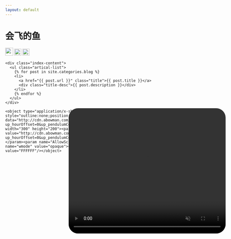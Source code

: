```yaml
---
layout: default
---
```


<body>
  <div class="index-wrapper">
    <div class="aside">
      <div class="info-card">
        <h1>会飞的鱼</h1>
        <a href="https://weibo.com/u/1837358905/" target="_blank"><img src="http://www.weibo.com/favicon.ico" alt="" width="25"/></a>
        <a href="https://www.douban.com/people/80391599/" target="_blank"><img src="http://www.douban.com/favicon.ico" alt="" width="22"/></a>
        <a href="http://instagram.com/beiyuu/" target="_blank"><img src="http://d36xtkk24g8jdx.cloudfront.net/bluebar/00c6602/images/ico/favicon.ico" alt="" width="22"/></a>
      </div>
      <div id="particles-js"></div>
    </div>

    <div class="index-content">
      <ul class="artical-list">
        {% for post in site.categories.blog %}
        <li>
          <a href="{{ post.url }}" class="title">{{ post.title }}</a>
          <div class="title-desc">{{ post.description }}</div>
        </li>
        {% endfor %}
      </ul>
    </div>
  </div>

  <video id="vid" style="position:absolute;right: 30px;top: 400px;z-index: 10;width:500px;height:400px;border-radius:30px;" onended="VM.play();" muted="muted" loop="loop" autobuffer="autobuffer" controls="" autoplay="" preload="auto" oncontextmenu="return false" data-hasaudio="" src="//az29176.vo.msecnd.net/videocontent/DwarfFlyingSquirrel_GettyRM-516611677_768_ZH-CN.mp4"></video>

    <object type="application/x-shockwave-flash" style="outline:none;position: absolute;right: 30px;top: 100px;" data="http://cdn.abowman.com/widgets/pendulumclock/pendulumClockV2.swf?up_hourOffset=0&up_pendulumColor=FFFFFF&up_clockName=Pendulum%20Clock&up_minOffset=0&up_logoText=zxwj&up_quarterChime=0&up_handColor=000000&up_faceColor=FFFFFF&up_tick=0&up_backgroundColor=FFFFFF&up_numberColor=808080&up_quarterTilChime=0&up_hourChime=0&up_halfChime=0&up_lineColor=808080&" width="300" height="200"><param name="movie" value="http://cdn.abowman.com/widgets/pendulumclock/pendulumClockV2.swf?up_hourOffset=0&up_pendulumColor=FFFFFF&up_clockName=Pendulum%20Clock&up_minOffset=0&up_logoText=zxwj&up_quarterChime=0&up_handColor=000000&up_faceColor=FFFFFF&up_tick=0&up_backgroundColor=FFFFFF&up_numberColor=808080&up_quarterTilChime=0&up_hourChime=0&up_halfChime=0&up_lineColor=808080&"></param><param name="AllowScriptAccess" value="always"></param><param name="wmode" value="opaque"></param><param name="bgcolor" value="FFFFFF"/></object>


  <script src="js/particles.min.js" type="text/javascript"></script>
  <script>
    particlesJS("particles-js", {"particles":{"number":{"value":160,"density":{"enable":true,"value_area":800}},"color":{"value":"#ffffff"},"shape":{"type":"circle","stroke":{"width":0,"color":"#000000"},"polygon":{"nb_sides":5},"image":{"src":"img/github.svg","width":100,"height":100}},"opacity":{"value":1,"random":true,"anim":{"enable":true,"speed":1,"opacity_min":0,"sync":false}},"size":{"value":3,"random":true,"anim":{"enable":false,"speed":4,"size_min":0.3,"sync":false}},"line_linked":{"enable":true,"distance":150,"color":"#ffffff","opacity":0.4,"width":1},"move":{"enable":true,"speed":1,"direction":"none","random":true,"straight":false,"out_mode":"out","bounce":false,"attract":{"enable":false,"rotateX":600,"rotateY":600}}},"interactivity":{"detect_on":"canvas","events":{"onhover":{"enable":true,"mode":"bubble"},"onclick":{"enable":true,"mode":"repulse"},"resize":true},"modes":{"grab":{"distance":400,"line_linked":{"opacity":1}},"bubble":{"distance":250,"size":0,"duration":2,"opacity":0,"speed":3},"repulse":{"distance":400,"duration":0.4},"push":{"particles_nb":4},"remove":{"particles_nb":2}}},"retina_detect":true})
  </script>
</body>
